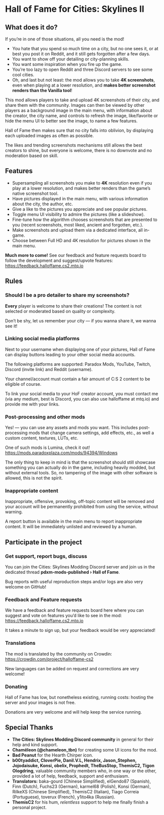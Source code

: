 ﻿# Hall of Fame for Cities: Skylines II

## What does it do?

If you’re in one of those situations, all you need is the mod!
- You hate that you spend so much time on a city, but no one sees it, or at best
  you post it on Reddit, and it still gets forgotten after a few days.
- You want to show off your detailing or city-planning skills.
- You want some inspiration when you fire up the game.
- You’re too lazy to open Reddit and three Discord servers to see some cool
  cities.
- Oh, and last but not least: the mod allows you to take **4K screenshots**,
  even when playing at a lower resolution, and **makes better screenshot
  renders than the Vanilla tool**!

This mod allows players to take and upload 4K screenshots of their city, and
share them with the community. Images can then be viewed by other players as a
background image in the main menu, with information about the creator, the city
name, and controls to refresh the image, like/favorite or hide the menu UI to
better see the image, to name a few features.

Hall of Fame then makes sure that no city falls into oblivion, by displaying
each uploaded images as often as possible.

The likes and trending screenshots mechanisms still allows the best creators to
shine, but everyone is welcome, there is no downvote and no moderation based on
skill.

## Features

- Supersampling all screenshots you make to **4K** resolution even if you play
  at a lower resolution, and makes better renders than the game’s native
  screenshot tool.
- Have pictures displayed in the main menu, with various information about the
  city, the author, etc.
- Give a like to the pictures you appreciate and see popular pictures.
- Toggle menu UI visibility to admire the pictures (like a slideshow).
- Fine-tune how the algorithm chooses screenshots that are presented to you
  (recent screenshots, most liked, ancient and forgotten, etc.).
- Make screenshots and upload them via a dedicated interface, all in-game.
- Choose between Full HD and 4K resolution for pictures shown in the main menu.

**Much more to come!** See our feedback and feature requests board to follow the
development and suggest/upvote features:
https://feedback.halloffame.cs2.mtq.io

## Rules

### Should I be a pro detailer to share my screenshots?

**Every** player is welcome to share their creations!
The content is not selected or moderated based on quality or complexity.

Don’t be shy, let us remember your city — if you wanna share it, we wanna see
it!

### Linking social media platforms

Next to your username when displaying one of your pictures, Hall of Fame can
display buttons leading to your other social media accounts.

The following platforms are supported: Paradox Mods, YouTube, Twitch, Discord
(invite link) and Reddit (username).

Your channel/account must contain a fair amount of C:S 2 content to be eligible
of course.

To link your social media to your HoF creator account, you must contact me (via
any medium, best is Discord, you can also use halloffame at mtq.io) and provide
me with your links.

### Post-processing and other mods

Yes! — you can use any assets and mods you want. This includes post-processing
mods that change camera settings, add effects, etc., as well a custom content,
textures, LUTs, etc.

One of such mods is Lumina, check it out!
https://mods.paradoxplaza.com/mods/94394/Windows

The only thing to keep in mind is that the screenshot should still showcase
something you can actually do in the game, including heavily modded, but without
external tools.
So, no tampering of the image with other software is allowed, this is not the
spirit.

### Inappropriate content

Inappropriate, offensive, provoking, off-topic content will be removed and your
account will be permanently prohibited from using the service, without warning.

A report button is available in the main menu to report inappropriate content.
It will be immediately unlisted and reviewed by a human.

## Participate in the project

### Get support, report bugs, discuss

You can join the Cities: Skylines Modding Discord server and join us in the
dedicated thread **pdxm-mods-published › Hall of Fame**.

Bug reports with useful reproduction steps and/or logs are also very welcome on
GitHub!

### Feedback and Feature requests

We have a feedback and feature requests board here where you can suggest and
vote on features you’d like to see in the mod:
https://feedback.halloffame.cs2.mtq.io

It takes a minute to sign up, but your feedback would be very appreciated!

### Translations

The mod is translated by the community on Crowdin:
https://crowdin.com/project/halloffame-cs2

New languages can be added on request and corrections are very welcome!

### Donating

Hall of Fame has low, but nonetheless existing, running costs: hosting the
server and your images is not free.

Donations are very welcome and will help keep the service running.

## Special Thanks

- **The Cities: Skylines Modding Discord community** in general for their help
  and kind support.
- **Chamëleon (@chameleon_tbn)** for creating some UI icons for the mod.
- **Bad Peanut** for the Hearth Chirper icon.
- **b00tyaddict, CloverPie, Danil.V.L, Hendrix, Jason_Stephen, Jojodaisuke,
  Konsi, obelix, Prophedt, TheBusStop, ThemisC2, Tigon Ologdring**, valuable
  community members who, in one way or the other, provided a lot of help,
  feedback, support and enthusiasm.
- **Translators:**
  baka-gourd (Chinese Simplified),
  elGendo87 (Spanish),
  Finn (Dutch),
  Fuchs23 (German),
  karmel68 (Polish),
  Konsi (German),
  RilkeXS (Chinese Simplified),
  ThemisC2 (Italian),
  Tiago Correia (Portuguese),
  toverux (French),
  y1ito4ka (Russian).
- **ThemisC2** for his hum, *relentless* support to help me finally finish a
  personal project.
